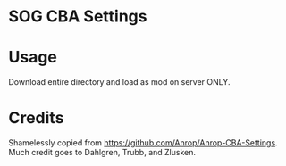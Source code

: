 # SOG CBA Settings
# Usage
Download entire directory and load as mod on server ONLY.


# Credits
Shamelessly copied from https://github.com/Anrop/Anrop-CBA-Settings.
Much credit goes to Dahlgren, Trubb, and Zlusken.

